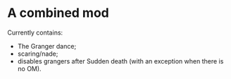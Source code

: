 A combined mod
==============

Currently contains:
 - The Granger dance;
 - scaring/nade;
 - disables grangers after Sudden death (with an exception when there is no OM).
